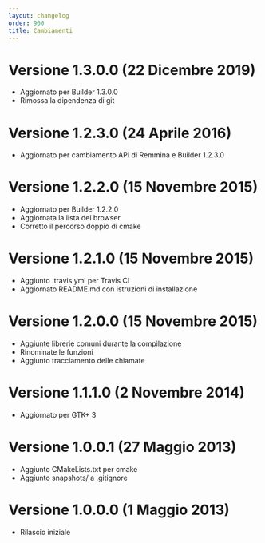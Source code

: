 ```yaml
---
layout: changelog
order: 900
title: Cambiamenti
---
```

# Versione 1.3.0.0 (22 Dicembre 2019)

* Aggiornato per Builder 1.3.0.0
* Rimossa la dipendenza di git

# Versione 1.2.3.0 (24 Aprile 2016)

* Aggiornato per cambiamento API di Remmina e Builder 1.2.3.0

# Versione 1.2.2.0 (15 Novembre 2015)

* Aggiornato per Builder 1.2.2.0
* Aggiornata la lista dei browser
* Corretto il percorso doppio di cmake

# Versione 1.2.1.0 (15 Novembre 2015)

* Aggiunto .travis.yml per Travis CI
* Aggiornato README.md con istruzioni di installazione

# Versione 1.2.0.0 (15 Novembre 2015)

* Aggiunte librerie comuni durante la compilazione
* Rinominate le funzioni
* Aggiunto tracciamento delle chiamate

# Versione 1.1.1.0 (2 Novembre 2014)

* Aggiornato per GTK+ 3

# Versione 1.0.0.1 (27 Maggio 2013)

* Aggiunto CMakeLists.txt per cmake
* Aggiunto snapshots/ a .gitignore

# Versione 1.0.0.0 (1 Maggio 2013)

* Rilascio iniziale
